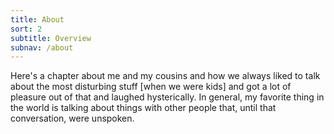 ```yaml
---
title: About
sort: 2
subtitle: Overview
subnav: /about
---
```


<div class="slide">
    <div class="text left">
        Here's a chapter about me and my cousins and how we always liked to talk about the most disturbing stuff [when we were kids] and got a lot of pleasure out of that and laughed hysterically. In general, my favorite thing in the world is talking about things with other people that, until that conversation, were unspoken. 
    </div>
    <div class="diagram right"></div>
</div>
